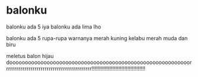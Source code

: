 # balonku

balonku ada 5
iya balonku ada lima lho

balonku ada 5
rupa-rupa warnanya
merah kuning kelabu
merah muda dan biru

meletus balon hijau
doooooooooooooooooooooooooooooooooooooooooooooooooooooooooorrrrrrrrrrrrrrrrrrrrrrrrrrrrrrrrrrrrrrrrrrr!!!!!!!!!!!!!!!!!!!!!!!!!!!!!!!!!!!!